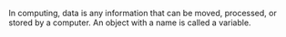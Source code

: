 In computing, data is any information that can be moved, processed, or stored by a computer.
An object with a name is called a variable.